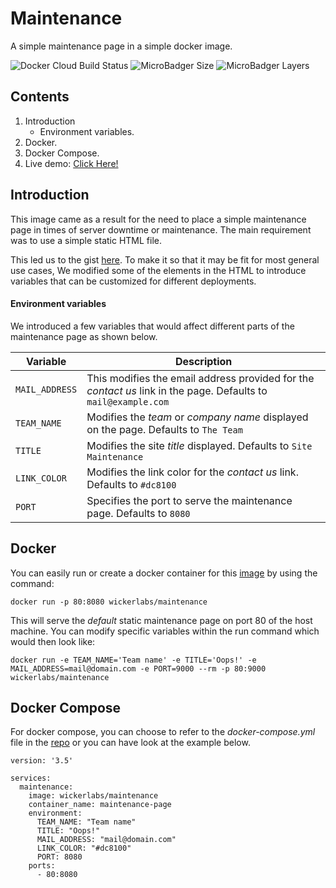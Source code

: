 # Maintenance

A simple maintenance page in a simple docker image.

![Docker Cloud Build Status](https://img.shields.io/docker/cloud/build/wickerlabs/maintenance?style=for-the-badge) ![MicroBadger Size](https://img.shields.io/microbadger/image-size/wickerlabs/maintenance?style=for-the-badge) ![MicroBadger Layers](https://img.shields.io/microbadger/layers/wickerlabs/maintenance?style=for-the-badge)

## Contents

 1. Introduction
	 - Environment variables.
 2. Docker.
 3. Docker Compose.
 4. Live demo: [Click Here!](https://playground.wickerlabs.com)

## Introduction
This image came as a result for the need to place a simple maintenance page in times of server downtime or maintenance. The main requirement was to use a simple static HTML file.

 This led us to the gist [here](https://gist.github.com/pitch-gist/2999707). To make it so that it may be fit for most general use cases, We modified some of the elements in the HTML to introduce variables that can be customized for different deployments.
 
 #### Environment variables
 We introduced a few variables that would affect different parts of the maintenance page as shown below.
 
|Variable|Description  |
|--|--|
| `MAIL_ADDRESS` | This modifies the email address provided for the *contact us* link in the page. Defaults to `mail@example.com`|
|`TEAM_NAME`| Modifies the *team* or *company name* displayed on the page. Defaults to `The Team`|
|`TITLE`|Modifies the site *title* displayed. Defaults to `Site Maintenance`|
|`LINK_COLOR`|Modifies the link color for the *contact us* link. Defaults to `#dc8100` |
|`PORT`| Specifies the port to serve the maintenance page. Defaults to `8080` |

## Docker
You can easily run or create a docker container for  this [image](https://hub.docker.com/r/wickerlabs/maintenance) by using the command: 

`docker run -p 80:8080 wickerlabs/maintenance`

This will serve the *default* static maintenance page on port 80 of the host machine. You can modify specific variables within the run command which would then look like: 

`docker run -e TEAM_NAME='Team name' -e TITLE='Oops!' -e MAIL_ADDRESS=mail@domain.com -e PORT=9000 --rm -p 80:9000 wickerlabs/maintenance`

## Docker Compose
For docker compose, you can choose to refer to the *docker-compose.yml* file in the [repo](https://www.github.com/wickerlabs/maintenance) or you can have look at the example below.
```
version: '3.5'

services:
  maintenance:
    image: wickerlabs/maintenance
    container_name: maintenance-page
    environment:
      TEAM_NAME: "Team name"
      TITLE: "Oops!"
      MAIL_ADDRESS: "mail@domain.com"
      LINK_COLOR: "#dc8100"
      PORT: 8080
    ports:
      - 80:8080
```

